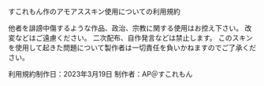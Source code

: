 すこれもん作のアモアススキン使用についての利用規約


他者を誹謗中傷するような作品、政治、宗教に関する使用はお控え下さい。
改変などはご遠慮ください。
二次配布、自作発言などは禁止します。
このスキンを使用して起きた問題について製作者は一切責任を負いかねますのでご了承ください。

利用規約制作日：2023年3月19日
制作者：AP＠すこれもん